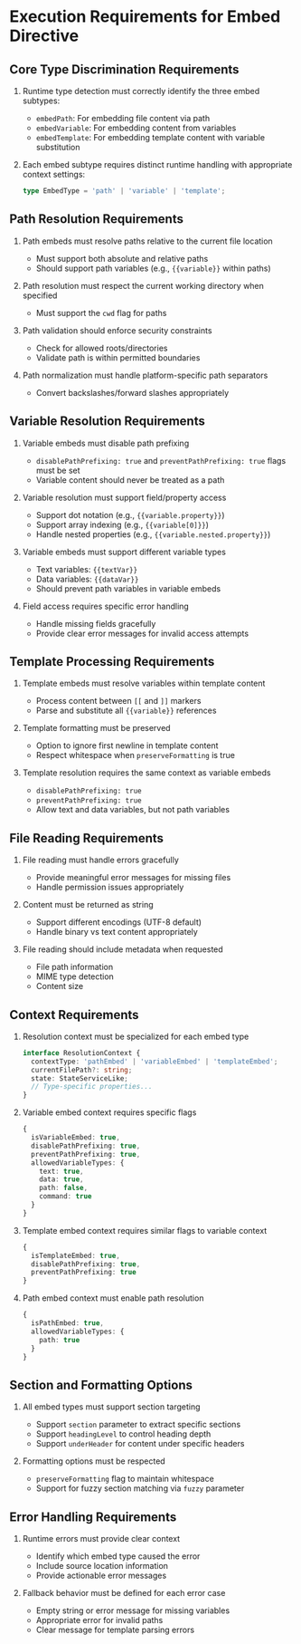 # Execution Requirements for Embed Directive

## Core Type Discrimination Requirements

1. Runtime type detection must correctly identify the three embed subtypes:
   - `embedPath`: For embedding file content via path
   - `embedVariable`: For embedding content from variables
   - `embedTemplate`: For embedding template content with variable substitution

2. Each embed subtype requires distinct runtime handling with appropriate context settings:
   ```typescript
   type EmbedType = 'path' | 'variable' | 'template';
   ```

## Path Resolution Requirements

1. Path embeds must resolve paths relative to the current file location
   - Must support both absolute and relative paths
   - Should support path variables (e.g., `{{variable}}` within paths)

2. Path resolution must respect the current working directory when specified
   - Must support the `cwd` flag for paths

3. Path validation should enforce security constraints
   - Check for allowed roots/directories
   - Validate path is within permitted boundaries

4. Path normalization must handle platform-specific path separators
   - Convert backslashes/forward slashes appropriately

## Variable Resolution Requirements

1. Variable embeds must disable path prefixing
   - `disablePathPrefixing: true` and `preventPathPrefixing: true` flags must be set
   - Variable content should never be treated as a path

2. Variable resolution must support field/property access
   - Support dot notation (e.g., `{{variable.property}}`)
   - Support array indexing (e.g., `{{variable[0]}}`)
   - Handle nested properties (e.g., `{{variable.nested.property}}`)

3. Variable embeds must support different variable types
   - Text variables: `{{textVar}}`
   - Data variables: `{{dataVar}}`
   - Should prevent path variables in variable embeds

4. Field access requires specific error handling
   - Handle missing fields gracefully
   - Provide clear error messages for invalid access attempts

## Template Processing Requirements

1. Template embeds must resolve variables within template content
   - Process content between `[[` and `]]` markers
   - Parse and substitute all `{{variable}}` references

2. Template formatting must be preserved
   - Option to ignore first newline in template content
   - Respect whitespace when `preserveFormatting` is true

3. Template resolution requires the same context as variable embeds
   - `disablePathPrefixing: true`
   - `preventPathPrefixing: true`
   - Allow text and data variables, but not path variables

## File Reading Requirements

1. File reading must handle errors gracefully
   - Provide meaningful error messages for missing files
   - Handle permission issues appropriately

2. Content must be returned as string
   - Support different encodings (UTF-8 default)
   - Handle binary vs text content appropriately

3. File reading should include metadata when requested
   - File path information
   - MIME type detection
   - Content size

## Context Requirements

1. Resolution context must be specialized for each embed type
   ```typescript
   interface ResolutionContext {
     contextType: 'pathEmbed' | 'variableEmbed' | 'templateEmbed';
     currentFilePath?: string;
     state: StateServiceLike;
     // Type-specific properties...
   }
   ```

2. Variable embed context requires specific flags
   ```typescript
   {
     isVariableEmbed: true,
     disablePathPrefixing: true,
     preventPathPrefixing: true,
     allowedVariableTypes: {
       text: true,
       data: true,
       path: false,
       command: true
     }
   }
   ```

3. Template embed context requires similar flags to variable context
   ```typescript
   {
     isTemplateEmbed: true,
     disablePathPrefixing: true,
     preventPathPrefixing: true
   }
   ```

4. Path embed context must enable path resolution
   ```typescript
   {
     isPathEmbed: true,
     allowedVariableTypes: {
       path: true
     }
   }
   ```

## Section and Formatting Options

1. All embed types must support section targeting
   - Support `section` parameter to extract specific sections
   - Support `headingLevel` to control heading depth
   - Support `underHeader` for content under specific headers

2. Formatting options must be respected
   - `preserveFormatting` flag to maintain whitespace
   - Support for fuzzy section matching via `fuzzy` parameter

## Error Handling Requirements

1. Runtime errors must provide clear context
   - Identify which embed type caused the error
   - Include source location information
   - Provide actionable error messages

2. Fallback behavior must be defined for each error case
   - Empty string or error message for missing variables
   - Appropriate error for invalid paths
   - Clear message for template parsing errors